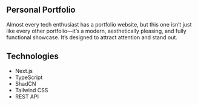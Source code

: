 <h2>Personal Portfolio</h2>
<p>Almost every tech enthusiast has a portfolio website, but this one isn’t just like every other portfolio—it’s a modern, aesthetically pleasing, and fully functional showcase. It’s designed to attract attention and stand out.</p>
<h2>Technologies</h2>
<ul>
  <li>Next.js</li>
  <li>TypeScript</li>
  <li>ShadCN</li>
  <li>Tailwind CSS</li>
  <li>REST API</li>
</ul>
